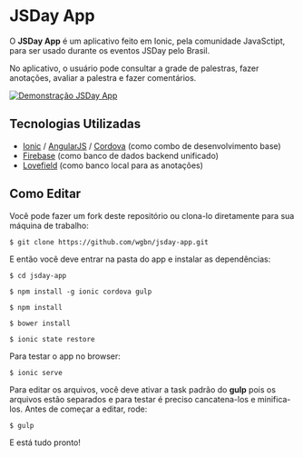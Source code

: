 # JSDay App

O **JSDay App** é um aplicativo feito em Ionic, pela comunidade JavaSctipt, para ser usado durante os eventos JSDay pelo Brasil.

No aplicativo, o usuário pode consultar a grade de palestras, fazer anotações, avaliar a palestra e fazer comentários.

[![Demonstração JSDay App](http://img.youtube.com/vi/obO6FVFFSL0/0.jpg)](https://www.youtube.com/watch?v=obO6FVFFSL0)

## Tecnologias Utilizadas

- [Ionic](http://ionicframework.com "Ionic") / [AngularJS](https://angularjs.org "AngularJS") / [Cordova](https://cordova.apache.org "Cordova") (como combo de desenvolvimento base)
- [Firebase](http://firebase.com "Firebase") (como banco de dados backend unificado)
- [Lovefield](https://google.github.io/lovefield "Lovefield") (como banco local para as anotações)

## Como Editar

Você pode fazer um fork deste repositório ou clona-lo diretamente para sua máquina de trabalho:

```$ git clone https://github.com/wgbn/jsday-app.git```

E então você deve entrar na pasta do app e instalar as dependências:

```$ cd jsday-app```

```$ npm install -g ionic cordova gulp```

```$ npm install```

```$ bower install```

```$ ionic state restore```

Para testar o app no browser:

```$ ionic serve```

Para editar os arquivos, você deve ativar a task padrão do **gulp** pois os arquivos estão separados e para testar é preciso cancatena-los e minifica-los.
Antes de começar a editar, rode:

```$ gulp```

E está tudo pronto!